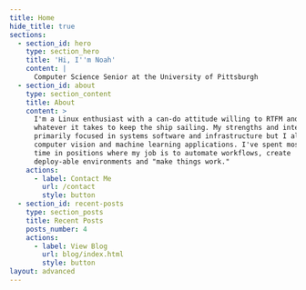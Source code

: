 ```yaml
---
title: Home
hide_title: true
sections:
  - section_id: hero
    type: section_hero
    title: 'Hi, I''m Noah'
    content: |
      Computer Science Senior at the University of Pittsburgh
  - section_id: about
    type: section_content
    title: About
    content: >
      I'm a Linux enthusiast with a can-do attitude willing to RTFM and do
      whatever it takes to keep the ship sailing. My strengths and interests are
      primarily focused in systems software and infrastructure but I also enjoy
      computer vision and machine learning applications. I've spent most of my
      time in positions where my job is to automate workflows, create
      deploy-able environments and "make things work." 
    actions:
      - label: Contact Me
        url: /contact
        style: button
  - section_id: recent-posts
    type: section_posts
    title: Recent Posts
    posts_number: 4
    actions:
      - label: View Blog
        url: blog/index.html
        style: button
layout: advanced
---
```

